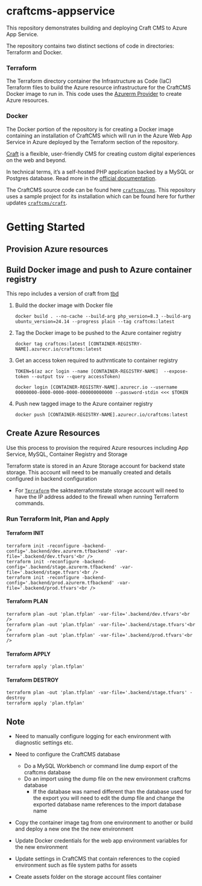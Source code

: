 # craftcms-appservice

This repository demonstrates building and deploying Craft CMS to Azure App Service.

The repository contains two distinct sections of code in directories: Terraform and Docker. 

### Terraform

The Terraform directory container the Infrastructure as Code (IaC) Terraform files to build the Azure resource infrastructure for the CraftCMS Docker image to run in. This code uses the [Azurerm Provider](https://registry.terraform.io/providers/hashicorp/azurerm/latest/docs) to create Azure resources. 

### Docker

The Docker portion of the repository is for creating a Docker image containing an installation of CraftCMS which will run in the Azure Web App Service in Azure deployed by the Terraform section of the repository.


[Craft](https://craftcms.com/) is a flexible, user-friendly CMS for creating custom digital experiences on the web and beyond.

In technical terms, it’s a self-hosted PHP application backed by a MySQL or Postgres database. Read more in the [official documentation](https://craftcms.com/docs).

The CraftCMS source code can be found here [`craftcms/cms`](https://github.com/craftcms/cms). This repository uses a sample project for its installation which can be found here for further updates [`craftcms/craft`](https://github.com/craftcms/craft/blob/5.x).  

# Getting Started

## Provision Azure resources

## Build Docker image and push to Azure container registry

This repo includes a version of craft from [tbd]()


1. Build the docker image with Docker file

    ```docker
    docker build . --no-cache --build-arg php_version=8.3 --build-arg ubuntu_version=24.14 --progress plain --tag craftcms:latest
    ```

2. Tag the Docker image to be pushed to the Azure container registry
   
    ```docker
    docker tag craftcms:latest [CONTAINER-REGISTRY-NAME].azurecr.io/craftcms:latest
    ```

3. Get an access token required to authrnticate to container registry 
   
    ```docker
    TOKEN=$(az acr login --name [CONTAINER-REGISTRY-NAME]  --expose-token --output tsv --query accessToken)
    
    docker login [CONTAINER-REGISTRY-NAME].azurecr.io --username 00000000-0000-0000-0000-000000000000 --password-stdin <<< $TOKEN
    ```

4. Push new tagged image to the Azure container registry 
   
    ```docker
    docker push [CONTAINER-REGISTRY-NAME].azurecr.io/craftcms:latest
    ```

## Create Azure Resources

Use this process to provision the required Azure resources including App Service, MySQL, Container Registry and Storage

Terraform state is stored in an Azure Storage account for backend state storage. This account will need to be manually created and details configured in backend configuration


- For [`Terraform`]([link-url](https://www.terraform.io/)) the sakteaterraformstate storage account will need to have the IP address added to the firewall when running Terraform commands. 

### Run Terraform Init, Plan and Apply  

#### Terraform INIT
```
terraform init -reconfigure -backend-config='.backend/dev.azurerm.tfbackend' -var-file='.backend/dev.tfvars'<br />
terraform init -reconfigure -backend-config='.backend/stage.azurerm.tfbackend' -var-file='.backend/stage.tfvars'<br />
terraform init -reconfigure -backend-config='.backend/prod.azurerm.tfbackend' -var-file='.backend/prod.tfvars'<br />
```

#### Terraform PLAN
```
terraform plan -out 'plan.tfplan' -var-file='.backend/dev.tfvars'<br />
terraform plan -out 'plan.tfplan' -var-file='.backend/stage.tfvars'<br />
terraform plan -out 'plan.tfplan' -var-file='.backend/prod.tfvars'<br />
```

#### Terraform APPLY
```
terraform apply 'plan.tfplan'
```

#### Terraform DESTROY
```
terraform plan -out 'plan.tfplan' -var-file='.backend/stage.tfvars' -destroy
terraform apply 'plan.tfplan'
```

## Note

- Need to manually configure logging for each environment with diagnostic settings etc. 

- Need to configure the CraftCMS database 
	* Do a MySQL Workbench or command line dump export of the craftcms database
	* Do an import using the dump file on the new environment craftcms database
		- If the database was named different than the database used for the export you will need to edit the dump file and change the exported database name references to the import database name 
	
- Copy the container image tag from one environment to another or build and deploy a new one the the new environment

- Update Docker credentials for the web app environment variables for the new environment 

- Update settings in CraftCMS that contain references to the copied environment such as file system paths for assets 

- Create assets folder on the storage account files container 


